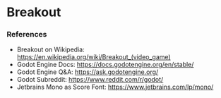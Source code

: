 # Breakout
### References
- Breakout on Wikipedia: https://en.wikipedia.org/wiki/Breakout_(video_game)
- Godot Engine Docs: https://docs.godotengine.org/en/stable/
- Godot Engine Q&A: https://ask.godotengine.org/
- Godot Subreddit: https://www.reddit.com/r/godot/
- Jetbrains Mono as Score Font: https://www.jetbrains.com/lp/mono/

